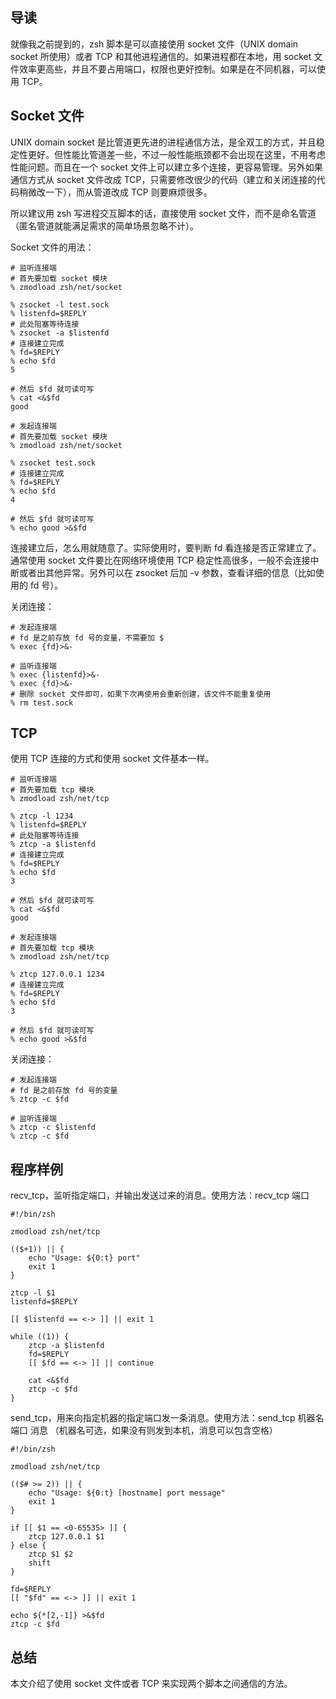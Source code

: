 ## 导读

就像我之前提到的，zsh 脚本是可以直接使用 socket 文件（UNIX domain socket 所使用）或者 TCP 和其他进程通信的。如果进程都在本地，用 socket 文件效率更高些，并且不要占用端口，权限也更好控制。如果是在不同机器，可以使用 TCP。

## Socket 文件

UNIX domain socket 是比管道更先进的进程通信方法，是全双工的方式，并且稳定性更好。但性能比管道差一些，不过一般性能瓶颈都不会出现在这里，不用考虑性能问题。而且在一个 socket 文件上可以建立多个连接，更容易管理。另外如果通信方式从 socket 文件改成 TCP，只需要修改很少的代码（建立和关闭连接的代码稍微改一下），而从管道改成 TCP 则要麻烦很多。

所以建议用 zsh 写进程交互脚本的话，直接使用 socket 文件，而不是命名管道（匿名管道就能满足需求的简单场景忽略不计）。

Socket 文件的用法：

```
# 监听连接端
# 首先要加载 socket 模块
% zmodload zsh/net/socket

% zsocket -l test.sock
% listenfd=$REPLY
# 此处阻塞等待连接
% zsocket -a $listenfd
# 连接建立完成
% fd=$REPLY
% echo $fd
5

# 然后 $fd 就可读可写
% cat <&$fd
good
```

```
# 发起连接端
# 首先要加载 socket 模块
% zmodload zsh/net/socket

% zsocket test.sock
# 连接建立完成
% fd=$REPLY
% echo $fd
4

# 然后 $fd 就可读可写
% echo good >&$fd
```

连接建立后，怎么用就随意了。实际使用时，要判断 fd 看连接是否正常建立了。通常使用 socket 文件要比在网络环境使用 TCP 稳定性高很多，一般不会连接中断或者出其他异常。另外可以在 zsocket 后加 -v 参数，查看详细的信息（比如使用的 fd 号）。

关闭连接：

```
# 发起连接端
# fd 是之前存放 fd 号的变量，不需要加 $
% exec {fd}>&-

# 监听连接端
% exec {listenfd}>&-
% exec {fd}>&-
# 删除 socket 文件即可，如果下次再使用会重新创建，该文件不能重复使用
% rm test.sock
```

## TCP

使用 TCP 连接的方式和使用 socket 文件基本一样。

```
# 监听连接端
# 首先要加载 tcp 模块
% zmodload zsh/net/tcp

% ztcp -l 1234
% listenfd=$REPLY
# 此处阻塞等待连接
% ztcp -a $listenfd
# 连接建立完成
% fd=$REPLY
% echo $fd
3

# 然后 $fd 就可读可写
% cat <&$fd
good
```

```
# 发起连接端
# 首先要加载 tcp 模块
% zmodload zsh/net/tcp

% ztcp 127.0.0.1 1234
# 连接建立完成
% fd=$REPLY
% echo $fd
3

# 然后 $fd 就可读可写
% echo good >&$fd
```

关闭连接：

```
# 发起连接端
# fd 是之前存放 fd 号的变量
% ztcp -c $fd

# 监听连接端
% ztcp -c $listenfd
% ztcp -c $fd
```

## 程序样例

recv_tcp，监听指定端口，并输出发送过来的消息。使用方法：recv_tcp 端口

```
#!/bin/zsh

zmodload zsh/net/tcp

(($+1)) || {
    echo "Usage: ${0:t} port"
    exit 1
}

ztcp -l $1
listenfd=$REPLY

[[ $listenfd == <-> ]] || exit 1

while ((1)) {
    ztcp -a $listenfd
    fd=$REPLY
    [[ $fd == <-> ]] || continue

    cat <&$fd
    ztcp -c $fd
}
```

send_tcp，用来向指定机器的指定端口发一条消息。使用方法：send_tcp 机器名  端口 消息 （机器名可选，如果没有则发到本机，消息可以包含空格）

```
#!/bin/zsh

zmodload zsh/net/tcp

(($# >= 2)) || {
    echo "Usage: ${0:t} [hostname] port message"
    exit 1
}

if [[ $1 == <0-65535> ]] {
    ztcp 127.0.0.1 $1
} else {
    ztcp $1 $2
    shift
}

fd=$REPLY
[[ "$fd" == <-> ]] || exit 1

echo ${*[2,-1]} >&$fd
ztcp -c $fd
```

## 总结

本文介绍了使用 socket 文件或者 TCP 来实现两个脚本之间通信的方法。
